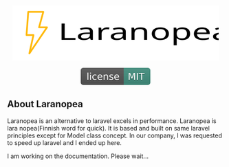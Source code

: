 <p align="center"><img src="laranopea.svg"></p>

<p align="center">
 
 <img src="MIT.svg" alt="License"> 
</p>

## About Laranopea
Laranopea is an alternative to laravel excels in performance. Laranopea is lara nopea(Finnish word for quick). It is based and built on same laravel principles except for Model class concept. In our company, I was requested to speed up laravel and I ended up here.


I am working on the documentation. Please wait...
